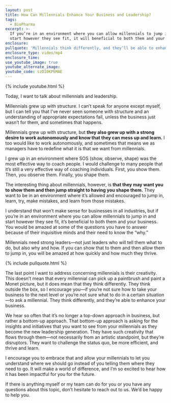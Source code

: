 ```yaml
---
layout: post
title: How Can Millennials Enhance Your Business and Leadership?
tags:
  - BioPharma
excerpt: >-
  If you’re in an environment where you can allow millennials to jump in and
  start however they see fit, it will beneficial to both them and your business.
enclosure:
pullquote: 'Millennials think differently, and they’ll be able to enhance your business.'
enclosure_type: video/mp4
enclosure_time:
use_youtube_image: true
youtube_alternate_image:
youtube_code: szD10KP6MAE
---
```



{% include youtube.html %}

Today, I want to talk about millennials and leadership.

Millennials grew up with structure. I can’t speak for anyone except myself, but I can tell you that I’ve never seen someone with structure and an understanding of appropriate expectations fail, unless the business just wasn’t for them, and sometimes that happens.

Millennials grew up with structure, but **they also grew up with a strong desire to work autonomously and know that they can mess up and learn.** I too would like to work autonomously, and sometimes that means we as managers have to redefine what it is that we want from millennials.

I grew up in an environment where SOS (show, observe, shape) was the most effective way to coach people. I would challenge to many people that it’s still a very effective way of coaching individuals. First, you show them. Then, you observe them. Finally, you shape them.

The interesting thing about millennials, however, is **that they may want you to show them and then jump straight to having you shape them.** They want to be in an environment where it’s allowed and encouraged to jump in, learn, try, make mistakes, and learn from those mistakes.

I understand that won’t make sense for businesses in all industries, but if you’re in an environment where you can allow millennials to jump in and start however they see fit, it’s beneficial to both them and your business. You would be amazed at some of the questions you have to answer because of their inquisitive minds and their need to know the “why.”

Millennials need strong leaders—not just leaders who will tell them what to do, but also why and how. If you can show that to them and then allow them to jump in, you will be amazed at how quickly and how much they thrive.

{% include pullquote.html %}

The last point I want to address concerning millennials is their creativity. This doesn’t mean that every millennial can pick up a paintbrush and paint a Monet picture, but it does mean that they think differently. They think outside the box, so I encourage you—if you’re not sure how to take your business to the next level or you’re not sure what to do in a certain situation—to ask a millennial. They think differently, and they’re able to enhance your business.

We hear so often that it’s no longer a top-down approach in business, but rather a bottom-up approach. That bottom-up approach is asking for the insights and initiatives that you want to see from your millennials as they become the new leadership generation. They have such creativity that flows through them—not necessarily from an artistic standpoint, but they’re disruptors. They want to challenge the status quo, be more efficient, and thrive and learn.

I encourage you to embrace that and allow your millennials to let you understand where we should go instead of you telling them where they need to go. It will make a world of difference, and I’m so excited to hear how it has been impactful for you for the future.

If there is anything myself or my team can do for you or you have any questions about this topic, don’t hesitate to reach out to us. We’d be happy to help you.